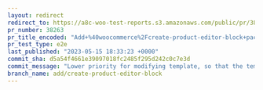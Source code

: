 ```yaml
---
layout: redirect
redirect_to: https://a8c-woo-test-reports.s3.amazonaws.com/public/pr/38263/e2e/index.html
pr_number: 38263
pr_title_encoded: "Add+%40woocommerce%2Fcreate-product-editor-block+package"
pr_test_type: e2e
last_published: "2023-05-15 18:33:23 +0000"
commit_sha: d5a54f4661e39097018fc2485f295d242c0c7e3d
commit_message: "Lower priority for modifying template, so that the template is actual…"
branch_name: add/create-product-editor-block
---
```

